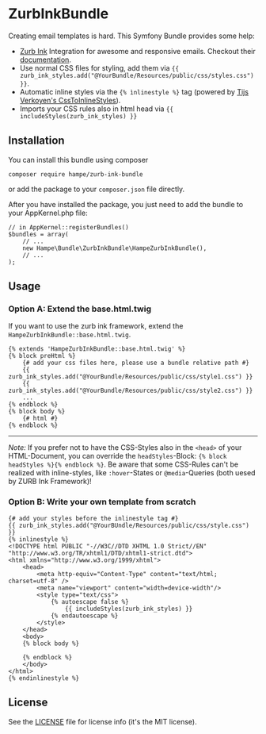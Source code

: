 # ZurbInkBundle
Creating email templates is hard.
This Symfony Bundle provides some help:

* [Zurb Ink](https://github.com/zurb/ink) Integration for awesome and responsive emails. Checkout  their [documentation](http://zurb.com/ink/docs.php).
* Use normal CSS files for styling, add them via `{{ zurb_ink_styles.add("@YourBundle/Resources/public/css/styles.css") }}`.
* Automatic inline styles via the `{% ìnlinestyle %}` tag (powered by [Tijs Verkoyen's CssToInlineStyles](https://github.com/tijsverkoyen/CssToInlineStyles)).
* Imports your CSS rules also in html head via `{{ includeStyles(zurb_ink_styles) }}`


## Installation
You can install this bundle using composer

    composer require hampe/zurb-ink-bundle
or add the package to your `composer.json` file directly.

After you have installed the package, you just need to add the bundle to your AppKernel.php file:

    // in AppKernel::registerBundles()
    $bundles = array(
        // ...
        new Hampe\Bundle\ZurbInkBundle\HampeZurbInkBundle(),
        // ...
    );

## Usage

### Option A: Extend the base.html.twig
If you want to use the zurb ink framework, extend the `HampeZurbInkBundle::base.html.twig`.

    {% extends 'HampeZurbInkBundle::base.html.twig' %}
    {% block preHtml %}
        {# add your css files here, please use a bundle relative path #}
        {{ zurb_ink_styles.add("@YourBundle/Resources/public/css/style1.css") }}
        {{ zurb_ink_styles.add("@YourBundle/Resources/public/css/style2.css") }}
        ...
    {% endblock %}
    {% block body %}
        {# html #}
    {% endblock %}

---  

*Note:* If you prefer not to have the CSS-Styles also in the `<head>` of your HTML-Document, you can override the `headStyles`-Block: `{% block headStyles %}{% endblock %}`. Be aware that some CSS-Rules can't be realized with inline-styles, like `:hover`-States or `@media`-Queries (both uesed by ZURB Ink Framework)!

### Option B: Write your own template from scratch

    {# add your styles before the inlinestyle tag #}
    {{ zurb_ink_styles.add("@YourBUndle/Resources/public/css/style.css") }}
    {% inlinestyle %}
    <!DOCTYPE html PUBLIC "-//W3C//DTD XHTML 1.0 Strict//EN" "http://www.w3.org/TR/xhtml1/DTD/xhtml1-strict.dtd">
    <html xmlns="http://www.w3.org/1999/xhtml">
        <head>
            <meta http-equiv="Content-Type" content="text/html; charset=utf-8" />
            <meta name="viewport" content="width=device-width"/>
            <style type="text/css">
                {% autoescape false %}
                    {{ includeStyles(zurb_ink_styles) }}
                {% endautoescape %}
            </style>
        </head>
        <body>
        {% block body %}

        {% endblock %}
        </body>
    </html>
    {% endinlinestyle %}
## License
See the [LICENSE](LICENSE) file for license info (it's the MIT license).
